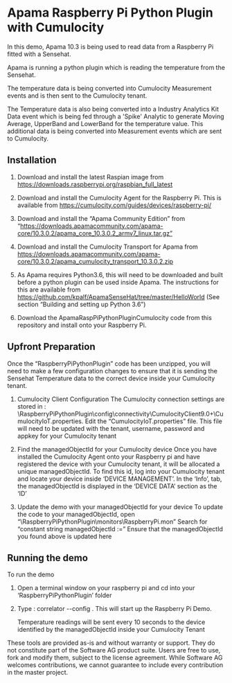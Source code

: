 # Apama Raspberry Pi Python Plugin with Cumulocity

In this demo, Apama 10.3 is being used to read data from a Raspberry Pi fitted with a Sensehat. 

Apama is running a python plugin which is reading the temperature from the Sensehat.

The temperature data is being converted into Cumulocity Measurement events and is then sent to the Cumulocity tenant.

The Temperature data is also being converted into a Industry Analytics Kit Data event which is being fed through a 'Spike' Analytic to generate Moving Average, UpperBand and LowerBand for the temperature value. This additional data is being converted into Measurement events which are sent to Cumulocity.

## Installation
1. Download and install the latest Raspian image from https://downloads.raspberrypi.org/raspbian_full_latest

2. Download and install the Cumulocity Agent for the Raspberry Pi. This is available from https://cumulocity.com/guides/devices/raspberry-pi/

3. Download and install the “Apama Community Edition” from “https://downloads.apamacommunity.com/apama-core/10.3.0.2/apama_core_10.3.0.2_armv7_linux.tar.gz”

4. Download and install the Cumulocity Transport for Apama from https://downloads.apamacommunity.com/apama-core/10.3.0.2/apama_cumulocity_transport_10.3.0.2.zip

5. As Apama requires Python3.6, this will need to be downloaded and built before a python plugin can be used inside Apama. The instructions for this are available from https://github.com/kpalf/ApamaSenseHat/tree/master/HelloWorld (See section “Building and setting up Python 3.6”)

6. Download the ApamaRaspPiPythonPluginCumulocity code from this repository and install onto your Raspberry Pi.

## Upfront Preparation
Once the “RaspberryPiPythonPlugin” code has been unzipped, you will need to make a few configuration changes to ensure that it is sending the Sensehat Temperature data to the correct device inside your Cumulocity tenant.

1. Cumulocity Client Configuration
  The Cumulocity connection settings are stored in :
\RaspberryPiPythonPlugin\config\connectivity\CumulocityClient9.0+\CumulocityIoT.properties.
  Edit the “CumulocityIoT.properties” file. This file will need to be updated with the tenant, username, password and appkey for your Cumulocity tenant

2. Find the managedObjectId for your Cumulocity device
  Once you have installed the Cumulocity Agent onto your Raspberry pi and have registered the device with your Cumulocity tenant, it will be allocated a unique managedObjectId. To find this id, log into your Cumulocity tenant and locate your device inside ‘DEVICE MANAGEMENT’. In the ‘Info’, tab, the managedObjectId is displayed in the ‘DEVICE DATA’ section as the ‘ID’

3. Update the demo with your managedObjectId for your device
  To update the code to your managedObjectId, open “\RaspberryPiPythonPlugin\monitors\RaspberryPi.mon”
  Search for “constant string managedObjectId :=”
  Ensure that the managedObjectId you found above is updated here

## Running the demo
To run the demo

1. Open a terminal window on your raspberry pi and cd into your ‘RaspberryPiPythonPlugin’ folder
2. Type : correlator --config .
This will start up the Raspberry Pi Demo. 
  
    Temperature readings will be sent every 10 seconds to the device identified by the managedObjectId inside your Cumulocity Tenant


These tools are provided as-is and without warranty or support. They do not constitute part of the Software AG product suite. Users are free to use, fork and modify them, subject to the license agreement. While Software AG welcomes contributions, we cannot guarantee to include every contribution in the master project.

